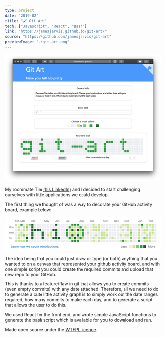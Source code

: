 ```yaml
---
type: project
date: "2019-02"
title: "🖌 Git Art"
tech: ["Javascript", "React", "Bash"]
link: "https://jamesjarvis.github.io/git-art/"
source: "https://github.com/jamesjarvis/git-art"
previewImage: "./git-art.png"
---
```


![Git Art](./git-art.png)

My roommate Tim [(his LinkedIn)](https://www.linkedin.com/in/timothylee0/) and I decided to start challenging ourselves with little applications we could develop.

The first thing we thought of was a way to decorate your GitHub activity board, example below:

![Example board](./example-board.png)

The idea being that you could just draw or type (or both) anything that you wanted to on a canvas that represented your github activity board, and with one simple script you could create the required commits and upload that new repo to your GitHub.

This is thanks to a feature/flaw in git that allows you to create commits (even empty commits) with any date attached.
Therefore, all we need to do to generate a cute little activity graph is to simply work out the date ranges required, how many commits to make each day, and to generate a script that allows the user to do this.

We used React for the front end, and wrote simple JavaScript functions to generate the bash script which is available for you to download and run.

Made open source under the [WTFPL licence](http://www.wtfpl.net).
